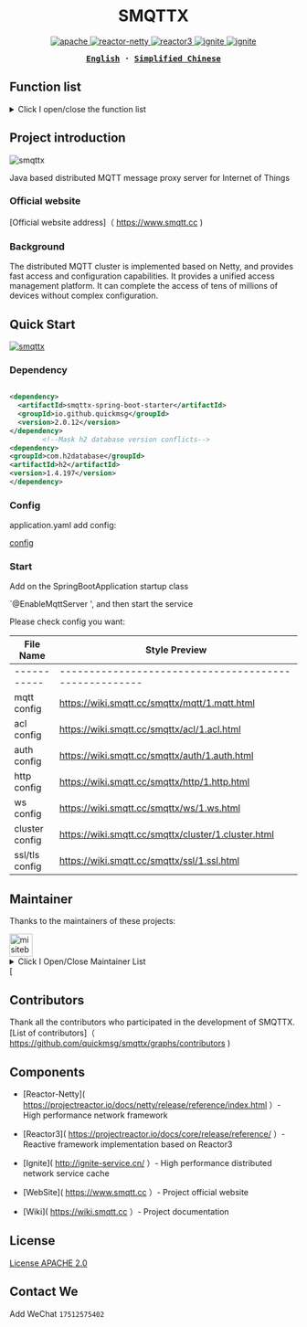 <h1 align="center">SMQTTX</h1>



<p align="center">

<a href=" https://github.com/quickmsg/smqttx/blob/release/ignite/README.md">
<img alt="apache" src="https://img.shields.io/badge/license-Apache%202 -blue"/>
</a>

<a href=" https://projectreactor.io/docs/netty/release/reference/index.html">
<img alt="reactor-netty" src="https://img.shields.io/badge/reactor--netty-1.0.22-blue"/>
</a>

<a href=" https://projectreactor.io/docs/core/release/reference/">
<img alt="reactor3" src="https://img.shields.io/badge/reactor3--netty-3.4.22-yellow"/>
</a>

<a href="">
<img alt="ignite" src="https://img.shields.io/badge/ignite-2.14.0-yellowgreen"/>
</a>

<a href=" https://projectreactor.io/docs/netty/release/reference/index.html">
<img alt="ignite" src="https://img.shields.io/badge/mqtt-3.1.1-green"/>
</a>

</p>



<div align="center">

<strong>

<samp>

[English](README-EN.md) · [Simplified Chinese](README.md)


</samp>

</strong>

</div>



## Function list



<details>
<summary>Click I open/close the function list</summary>

- [Standard MQTT Protocol](#Internationalization)
- [Websocket Protocol](#ContentDirectory)
- [TLS/SSL Encryption](#ContentDirectory)
- [Service Level](#ProjectIntroduction)
  - [qos0 at most once](#OfficialAebsite)
  - [qos1 at least once](#OfficialAebsite)
  - [qos2 only once](#OfficialAebsite)
- [Topic Filtering](#GraphicDemo)
  - [# Multi level matching](#fficialwebsite)
  - [+first level matching](#officialwebsite)
- [Reserved Message](#Function)
- [HTTP Protocol](#Schema)
- [Interceptor](#QuickStart)
- [Metrics Health](#QuickStart)
- [Rule Engine](#Maintainer)
- [Rule Management](#OfficialWebsite)
- [Data source management](#officialWebsite)
- [Cluster](#Maintainer)
- [Distributed Cluster Routing](#Maintainer)
- [Distributed Node Dynamic Discovery](#Maintainer)
- [Distributed Job](#Maintainer)
- [Cluster Kick Off Strategy](#Maintainer)
- [SMQTTX Management Platform](#QuickStart)
- [SpringBoot Starter](#Contributor)
- [Apacche 2](#License)

</details>



## Project introduction

![smqttx](icon/smqttx-en.jpg)



Java based distributed MQTT message proxy server for Internet of Things



### Official website



[Official website address]（ https://www.smqtt.cc )



### Background

The distributed MQTT cluster is implemented based on Netty, and provides fast access and configuration capabilities. It provides a unified access management platform. It can complete the access of tens of millions of devices without complex configuration.




## Quick Start



[![smqttx]( https://img.shields.io/badge/smqtt-2.0.0-green )]( https://www.smqtt.cc )


### Dependency

```xml

<dependency>
  <artifactId>smqttx-spring-boot-starter</artifactId>
  <groupId>io.github.quickmsg</groupId>
  <version>2.0.12</version>
</dependency>
        <!--Mask h2 database version conflicts-->
<dependency>
<groupId>com.h2database</groupId>
<artifactId>h2</artifactId>
<version>1.4.197</version>
</dependency>
```
### Config
application.yaml add config:

[config](config/config.yaml)

### Start
Add on the SpringBootApplication startup class

`@EnableMqttServer ', and then start the service



Please check config you want:



| File Name      | Style Preview|
|----------------|----------------------------------------------------------------------------------------------------|
| -----------    |-----------------------------------------------------|
| mqtt config    | https://wiki.smqtt.cc/smqttx/mqtt/1.mqtt.html       |
| acl config     | https://wiki.smqtt.cc/smqttx/acl/1.acl.html         |
| auth config    | https://wiki.smqtt.cc/smqttx/auth/1.auth.html       |
| http config    | https://wiki.smqtt.cc/smqttx/http/1.http.html       |
| ws config      | https://wiki.smqtt.cc/smqttx/ws/1.ws.html           |
| cluster config | https://wiki.smqtt.cc/smqttx/cluster/1.cluster.html |
| ssl/tls config       | https://wiki.smqtt.cc/smqttx/ssl/1.ssl.html         |



## Maintainer



Thanks to the maintainers of these projects:

<a href=" https://github.com/1ssqq1lxr ">

<img src=" https://avatars.githubusercontent.com/u/19258331?v=4 " width="40" height="40" alt="misitebao" title="misitebao"/>

</a>



<details>

<summary>Click I Open/Close Maintainer List</summary>



- [MetaQ]( https://github.com/1ssqq1lxr ）- SMQTTX project maintainer.

</details>[



## Contributors



Thank all the contributors who participated in the development of SMQTTX. [List of contributors]（ https://github.com/quickmsg/smqttx/graphs/contributors )



## Components



- [Reactor-Netty]( https://projectreactor.io/docs/netty/release/reference/index.html ）- High performance network framework

- [Reactor3]( https://projectreactor.io/docs/core/release/reference/ ）- Reactive framework implementation based on Reactor3

- [Ignite]( http://ignite-service.cn/ ）- High performance distributed network service cache

- [WebSite]( https://www.smqtt.cc ）- Project official website

- [Wiki]( https://wiki.smqtt.cc ）- Project documentation



## License

[License APACHE 2.0](LICENSE)

## Contact We
Add WeChat `17512575402` 